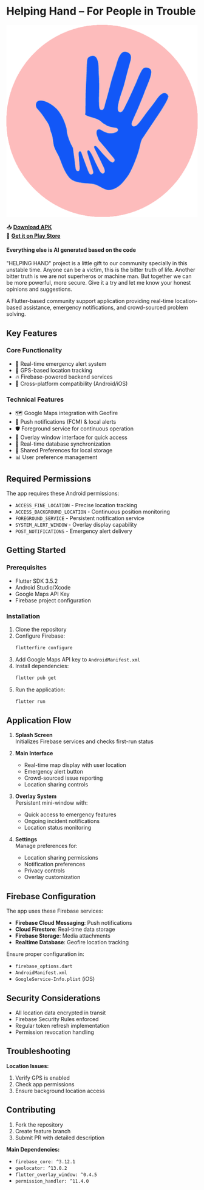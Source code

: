 # Helping Hand – For People in Trouble

![App Logo](media/image/hh-logo.png)

📥 [**Download APK**](download_apk/)  
🛒 [**Get it on Play Store**](https://groups.google.com/g/helpinghandbeta)


#### Everything else is AI generated based on the code
    
  "HELPING HAND" project is a little gift to our community specially in this unstable time. Anyone can be a victim, this is the bitter truth of life. Another bitter truth is we are not superheros or machine man. But together we can be more powerful, more secure. Give it a try and let me know your honest opinions and suggestions. 


A Flutter-based community support application providing real-time location-based assistance, emergency notifications, and crowd-sourced problem solving.

## Key Features

### Core Functionality
- 🚨 Real-time emergency alert system
- 📍 GPS-based location tracking
- 🔥 Firebase-powered backend services
- 📱 Cross-platform compatibility (Android/iOS)

### Technical Features
- 🗺️ Google Maps integration with Geofire
- 🔔 Push notifications (FCM) & local alerts
- 🛡️ Foreground service for continuous operation
- 📲 Overlay window interface for quick access
- 🔄 Real-time database synchronization
- 🔐 Shared Preferences for local storage
- 📊 User preference management

## Required Permissions
The app requires these Android permissions:
- `ACCESS_FINE_LOCATION` - Precise location tracking
- `ACCESS_BACKGROUND_LOCATION` - Continuous position monitoring
- `FOREGROUND_SERVICE` - Persistent notification service
- `SYSTEM_ALERT_WINDOW` - Overlay display capability
- `POST_NOTIFICATIONS` - Emergency alert delivery

## Getting Started

### Prerequisites
- Flutter SDK 3.5.2
- Android Studio/Xcode
- Google Maps API Key
- Firebase project configuration

### Installation
1. Clone the repository
2. Configure Firebase:
   ```bash
   flutterfire configure
   ```
3. Add Google Maps API key to `AndroidManifest.xml`
4. Install dependencies:
   ```bash
   flutter pub get
   ```
5. Run the application:
   ```bash
   flutter run
   ```

## Application Flow

1. **Splash Screen**  
   Initializes Firebase services and checks first-run status

2. **Main Interface**  
   - Real-time map display with user location
   - Emergency alert button
   - Crowd-sourced issue reporting
   - Location sharing controls

3. **Overlay System**  
   Persistent mini-window with:
   - Quick access to emergency features
   - Ongoing incident notifications
   - Location status monitoring

4. **Settings**  
   Manage preferences for:
   - Location sharing permissions
   - Notification preferences
   - Privacy controls
   - Overlay customization

## Firebase Configuration
The app uses these Firebase services:
- **Firebase Cloud Messaging**: Push notifications
- **Cloud Firestore**: Real-time data storage
- **Firebase Storage**: Media attachments
- **Realtime Database**: Geofire location tracking

Ensure proper configuration in:
- `firebase_options.dart`
- `AndroidManifest.xml`
- `GoogleService-Info.plist` (iOS)

## Security Considerations
- All location data encrypted in transit
- Firebase Security Rules enforced
- Regular token refresh implementation
- Permission revocation handling

## Troubleshooting
**Location Issues:**
1. Verify GPS is enabled
2. Check app permissions
3. Ensure background location access


## Contributing
1. Fork the repository
2. Create feature branch
3. Submit PR with detailed description

**Main Dependencies:**
- `firebase_core: ^3.12.1`
- `geolocator: ^13.0.2`
- `flutter_overlay_window: ^0.4.5`
- `permission_handler: ^11.4.0`
